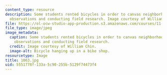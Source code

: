 ```yaml
---
content_type: resource
description: Some students rented bicycles in order to canvas neighborhoods, making
  observations and conducting field research. Image courtesy of William Chin.
file: https://ol-ocw-studio-app-production.s3.amazonaws.com/courses/11-027-city-to-city-comparing-researching-and-writing-about-cities-new-orleans-spring-2011/5551778f133a5c90255b5129f74473f4_1063.jpg
file_type: image/jpeg
image_metadata:
  caption: Some students rented bicycles in order to canvas neighborhoods, making
    observations and conducting field research.
  credit: Image courtesy of William Chin.
  image-alt: Bicycle hanging up in a bike shop.
resourcetype: Image
title: 1063.jpg
uid: 5551778f-133a-5c90-255b-5129f74473f4
---
```

